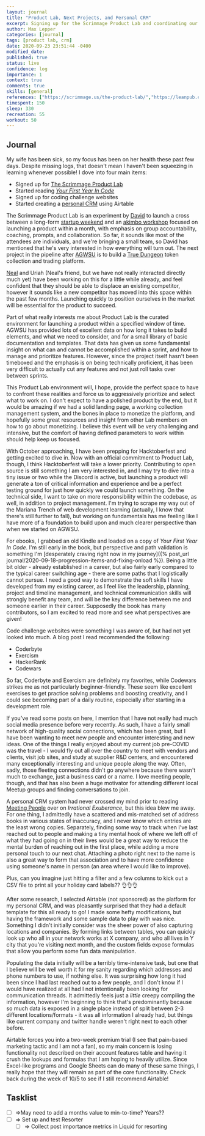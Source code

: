 ```yaml
---
layout: journal
title: "Product Lab, Next Projects, and Personal CRM"
excerpt: Signing up for the Scrimmage Product Lab and coordinating our next big project, and creating a personal CRM to try and grow my network.
author: Max Lepper
categories: [journal]
tags: [product lab, crm]
date: 2020-09-23 23:51:44 -0400
modified_date:
published: true
status: live
confidence: log
importance: 1
context: true
comments: true
skills: [general]
references: ["https://scrimmage.us/the-product-lab/","https://leanpub.com/firstyearincode","https://airtable.com/templates/marketing-and-sales/exp7KcHbb6laaJkjU/personal-crm","https://startupweekend.org/","https://seths.blog/akimboworkshops/","https://agwsu.org/","https://www.linkedin.com/in/davidebest","https://truedungeon.com/","https://lethain.com/meeting-people/"]
timespent: 150
sleep: 330
recreation: 55
workout: 50
---
```


## Journal

My wife has been sick, so my focus has been on her health these past few days. Despite missing logs, that doesn't mean I haven't been squeezing in learning whenever possible! I dove into four main items:

- Signed up for [The Scrimmage Product Lab]({{page.references[0]}})
- Started reading [_Your First Year In Code_]({{page.references[1]}})
- Signed up for coding challenge websites
- Started creating a [personal CRM]({{page.references[2]}}) using Airtable

The Scrimmage Product Lab is an experiment by [David]({{page.references[6]}}) to launch a cross between a long-form [startup weekend]({{page.references[3]}}) and an [akimbo workshop]({{page.references[4]}}) focused on launching a product within a month, with emphasis on group accountability, coaching, prompts, and collaboration. So far, it sounds like most of the attendees are individuals, and we're bringing a small team, so David has mentioned that he's very interested in how everything will turn out. The next project in the pipeline after [AGWSU]({{page.references[5]}}) is to build a [True Dungeon]({{page.references[7]}}) token collection and trading platform.

[Neal](https://gitlab.com/neal.strobl) and Uriah (Neal's friend, but we have not really interacted directly much yet) have been working on this for a little while already, and feel confident that they should be able to displace an existing competitor, however it sounds like a new competitor has moved into this space within the past few months. Launching quickly to position ourselves in the market will be essential for the product to succeed.

Part of what really interests me about Product Lab is the curated environment for launching a product within a specified window of time. AGWSU has provided lots of excellent data on how long it takes to build elements, and what we need to consider, and for a small library of basic documentation and templates. That data has given us some fundamental insight on what can and cannot be accomplished within a sprint, and how to manage and prioritize features. However, since the project itself hasn't been timeboxed and the emphasis is on being technically proficient, it has been very difficult to actually cut any features and not just roll tasks over between sprints.

This Product Lab environment will, I hope, provide the perfect space to have to confront these realities and force us to aggressively prioritize and select what to work on. I don't expect to have a polished product by the end, but it would be amazing if we had a solid landing page, a working collection management system, and the bones in place to monetize the platform, and hopefully some great resources and insight from other Lab members on how to go about monetizing. I believe this event will be very challenging and intensive, but the comfort of having defined parameters to work within should help keep us focused.

With October approaching, I have been prepping for Hacktoberfest and getting excited to dive in. Now with an official commitment to Product Lab, though, I think Hacktoberfest will take a lower priority. Contributing to open source is still something I am very interested in, and I may try to dive into a tiny issue or two while the Discord is active, but launching a product will generate a ton of critical information and experience and be a perfect testing ground for just how quickly we could launch something. On the technical side, I want to take on more responsibility within the codebase, as well, in addition to project management. I'm trying to scrape my way out of the Mariana Trench of web development learning (actually, I know that there's still further to fall), but working on fundamentals has me feeling like I have more of a foundation to build upon and much clearer perspective than when we started on AGWSU.

For ebooks, I grabbed an old Kindle and loaded on a copy of _Your First Year In Code_. I'm still early in the book, but perspective and path validation is something I'm [desperately craving right now in my journey]({% post_url journal/2020-09-18-progression-items-and-fixing-onload %}). Being a little bit older - already established in a career, but also fairly early compared to the typical career switching age - there are some paths that I logistically cannot pursue. I need a good way to demonstrate the soft skills I have developed from my existing career, as I feel like the leadership, planning, project and timeline management, and technical communication skills will strongly benefit any team, and will be the key difference between me and someone earlier in their career. Supposedly the book has many contributors, so I am excited to read more and see what perspectives are given!

Code challenge websites were something I was aware of, but had not yet looked into much. A blog post I read recommended the following:

- Coderbyte
- Exercism
- HackerRank
- Codewars

So far, Coderbyte and Exercism are definitely my favorites, while Codewars strikes me as not particularly beginner-friendly. These seem like excellent exercises to get practice solving problems and boosting creativity, and I could see becoming part of a daily routine, especially after starting in a development role.

If you've read some posts on here, I mention that I have not really had much social media presence before very recently. As such, I have a fairly small network of high-quality social connections, which has been great, but I have been wanting to meet new people and encounter interesting and new ideas. One of the things I really enjoyed about my current job pre-COVID was the travel - I would fly out all over the country to meet with vendors and clients, visit job sites, and study at supplier R&D centers, and encountered many exceptionally interesting and unique people along the way. Often, sadly, those fleeting connections didn't go anywhere because there wasn't much to exchange, just a business card or a name. I love meeting people, though, and that has also been a huge motivator for attending different local Meetup groups and finding conversations to join.

A personal CRM system had never crossed my mind prior to reading [Meeting People]({{page.references[8]}}) over on _Irrational Exuberance_, but this idea blew me away. For one thing, I admittedly have a scattered and mis-matched set of address books in various states of inaccuracy, and I never know which entries are the least wrong copies. Separately, finding some way to track when I've last reached out to people and making a tiny mental hook of where we left off of what they had going on in their lives would be a great way to reduce the mental burden of reaching out in the first place, while adding a more personal touch to our next chat. Attaching a photo right next to the name is also a great way to form that association and to have more confidence using someone's name in person (an area where I would like to improve).

Plus, can you imagine just hitting a filter and a few columns to kick out a CSV file to print all your holiday card labels?? 👌👌👌

After some research, I selected Airtable (not sponsored) as the platform for my personal CRM, and was pleasantly surprised that they had a default template for this all ready to go! I made some hefty modifications, but having the framework and some sample data to play with was nice. Something I didn't initially consider was the sheer power of also capturing locations and companies. By forming links between tables, you can quickly look up who all in your network works at X company, and who all lives in Y city that you're visiting next month, and the custom fields expose formulas that allow you perform some fun data manipulation.

Populating the data initially will be a terribly time-intensive task, but one that I believe will be well worth it for my sanity regarding which addresses and phone numbers to use, if nothing else. It was surprising how long it had been since I had last reached out to a few people, and I don't know if I would have realized at all had I not intentionally been looking for communication threads. It admittedly feels just a _little_ creepy compiling the information, however I'm beginning to think that's predominantly because so much data is exposed in a single place instead of split between 2-3 different locations/formats - it was all information I already had, but things like current company and twitter handle weren't right next to each other before.

Airtable forces you into a two-week premium trial (I see that pain-based marketing tactic and I am not a fan), so my main concern is losing functionality not described on their account features table and having it crush the lookups and formulas that I am hoping to heavily utilize. Since Excel-like programs and Google Sheets can do many of these same things, I really hope that they will remain as part of the core functionality. Check back during the week of 10/5 to see if I still recommend Airtable!

## Tasklist

- [ ] <span title="Task to be added to next entry">=></span>May need to add a months value to min-to-time? Years??
- [ ] <span title="Task to be added to next entry">=></span> Set up and test Resorter
  - [ ] <span title="Task to be added to next entry">=></span> Collect post importance metrics in Liquid for resorting